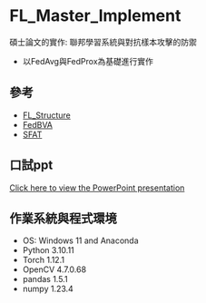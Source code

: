 # FL_Master_Implement
碩士論文的實作: 聯邦學習系統與對抗樣本攻擊的防禦
* 以FedAvg與FedProx為基礎進行實作
  
## 參考
- [FL_Structure](https://github.com/ki-ljl/FedProx-PyTorch)
- [FedBVA](https://github.com/jwu4sml/FedBVA)
- [SFAT](https://github.com/ZFancy/SFAT)

## 口試ppt
[Click here to view the PowerPoint presentation](oral_exam.pptx)

## 作業系統與程式環境
* OS: Windows 11 and Anaconda
* Python 3.10.11
* Torch 1.12.1
* OpenCV 4.7.0.68
* pandas 1.5.1
* numpy  1.23.4


